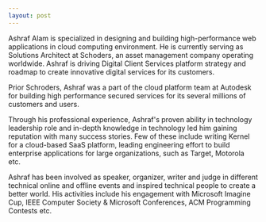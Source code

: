 ```yaml
---
layout: post
---
```

Ashraf Alam is specialized in designing and building high-performance web applications in cloud computing environment. He is currently serving as Solutions Architect at Schoders, an asset management company operating worldwide. Ashraf is driving Digital Client Services platform strategy and roadmap to create innovative digital services for its customers.

Prior Schroders, Ashraf was a part of the cloud platform team at Autodesk for building high performance secured services for its several millions of customers and users.

Through his professional experience, Ashraf's proven ability in technology leadership role and in-depth knowledge in technology led him gaining reputation with many success stories. Few of these include writing Kernel for a cloud-based SaaS platform, leading engineering effort to build enterprise applications for large organizations, such as Target, Motorola etc.

Ashraf has been involved as speaker, organizer, writer and judge in different technical online and offline events and inspired technical people to create a better world. His activities include his engagement with Microsoft Imagine Cup, IEEE Computer Society & Microsoft Conferences, ACM Programming Contests etc. 


